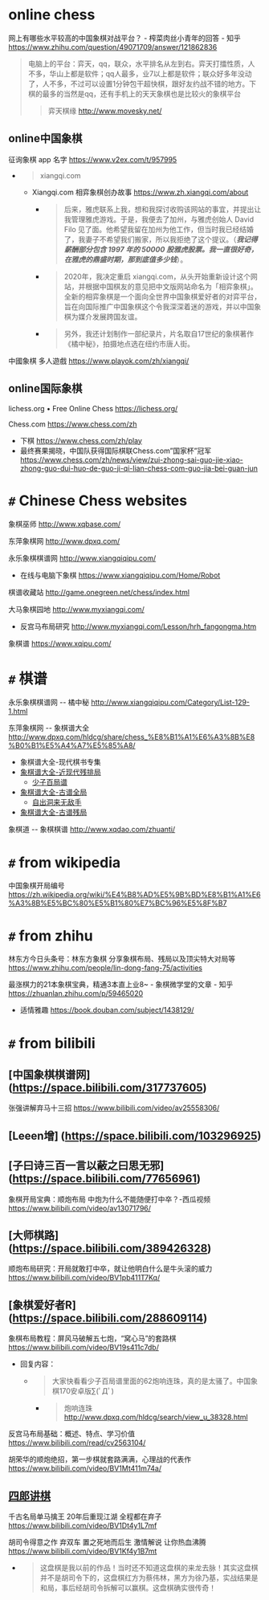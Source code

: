 
# online chess

网上有哪些水平较高的中国象棋对战平台？ - 榨菜肉丝小青年的回答 - 知乎 https://www.zhihu.com/question/49071709/answer/121862836
> 电脑上的平台：弈天，qq，联众，水平排名从左到右。弈天打擂性质，人不多，华山上都是软件；qq人最多，业7以上都是软件；联众好多年没动了，人不多，不过可以设置1分钟包干超快棋，跟好友约战不错的地方。下棋的最多的当然是qq，还有手机上的天天象棋也是比较火的象棋平台
>> 弈天棋缘 http://www.movesky.net/

## online中国象棋

征询象棋 app 名字 https://www.v2ex.com/t/957995
- > xiangqi.com
  * Xiangqi.com 相弈象棋创办故事 https://www.zh.xiangqi.com/about
    + > 后来，雅虎联系上我，想和我探讨收购该网站的事宜，并提出让我管理雅虎游戏。于是，我便去了加州，与雅虎创始人 David Filo 见了面。他希望我留在加州为他工作，但当时我已经结婚了，我妻子不希望我们搬家，所以我拒绝了这个提议。（***我记得薪酬部分包含 1997 年的 50000 股雅虎股票。我一直很好奇，在雅虎的鼎盛时期，那到底值多少钱***）。
    + > 2020年，我决定重启 xiangqi.com，从头开始重新设计这个网站，并根据中国棋友的意见把中文版网站命名为「相弈象棋」。全新的相弈象棋是一个面向全世界中国象棋爱好者的对弈平台，旨在向国际推广中国象棋这个令我深深着迷的游戏，并以中国象棋为媒介发展跨国友谊。
    + > 另外，我还计划制作一部纪录片，片名取自17世纪的象棋著作《橘中秘》，拍摄地点选在纽约市唐人街。

中國象棋 多人遊戲 https://www.playok.com/zh/xiangqi/

## online国际象棋

lichess.org • Free Online Chess https://lichess.org/

Chess.com https://www.chess.com/zh
- 下棋 https://www.chess.com/zh/play
- 最终赛果揭晓，中国队获得国际棋联Chess.com”国家杯”冠军 https://www.chess.com/zh/news/view/zui-zhong-sai-guo-jie-xiao-zhong-guo-dui-huo-de-guo-ji-qi-lian-chess-com-guo-jia-bei-guan-jun

# `#` Chinese Chess websites

象棋巫师 http://www.xqbase.com/

东萍象棋网 http://www.dpxq.com/

永乐象棋棋谱网 http://www.xiangqiqipu.com/
- 在线与电脑下象棋 https://www.xiangqiqipu.com/Home/Robot

棋谱收藏站 http://game.onegreen.net/chess/index.html

大马象棋园地 http://www.myxiangqi.com/
- 反宫马布局研究 http://www.myxiangqi.com/Lesson/hrh_fangongma.htm

象棋谱 https://www.xqipu.com/

# `#` 棋谱

永乐象棋棋谱网 -- 橘中秘 http://www.xiangqiqipu.com/Category/List-129-1.html

东萍象棋网 -- 象棋谱大全 http://www.dpxq.com/hldcg/share/chess_%E8%B1%A1%E6%A3%8B%E8%B0%B1%E5%A4%A7%E5%85%A8/
- 象棋谱大全-现代棋书专集
- [象棋谱大全-近现代残排局](http://www.dpxq.com/hldcg/share/chess_%E8%B1%A1%E6%A3%8B%E8%B0%B1%E5%A4%A7%E5%85%A8/%E8%B1%A1%E6%A3%8B%E8%B0%B1%E5%A4%A7%E5%85%A8-%E8%BF%91%E7%8E%B0%E4%BB%A3%E6%AE%8B%E6%8E%92%E5%B1%80/)
  * [少子百局谱](http://www.dpxq.com/hldcg/share/chess_%E8%B1%A1%E6%A3%8B%E8%B0%B1%E5%A4%A7%E5%85%A8/%E8%B1%A1%E6%A3%8B%E8%B0%B1%E5%A4%A7%E5%85%A8-%E8%BF%91%E7%8E%B0%E4%BB%A3%E6%AE%8B%E6%8E%92%E5%B1%80/%E5%B0%91%E5%AD%90%E7%99%BE%E5%B1%80%E8%B0%B1/)
- [象棋谱大全-古谱全局](http://www.dpxq.com/hldcg/share/chess_%E8%B1%A1%E6%A3%8B%E8%B0%B1%E5%A4%A7%E5%85%A8/%E8%B1%A1%E6%A3%8B%E8%B0%B1%E5%A4%A7%E5%85%A8-%E5%8F%A4%E8%B0%B1%E5%85%A8%E5%B1%80/)
  * [自出洞来无敌手](http://www.dpxq.com/hldcg/share/chess_%E8%B1%A1%E6%A3%8B%E8%B0%B1%E5%A4%A7%E5%85%A8/%E8%B1%A1%E6%A3%8B%E8%B0%B1%E5%A4%A7%E5%85%A8-%E5%8F%A4%E8%B0%B1%E5%85%A8%E5%B1%80/%E8%87%AA%E5%87%BA%E6%B4%9E%E6%9D%A5%E6%97%A0%E6%95%8C%E6%89%8B/)
- [象棋谱大全-古谱残局](http://www.dpxq.com/hldcg/share/chess_%E8%B1%A1%E6%A3%8B%E8%B0%B1%E5%A4%A7%E5%85%A8/%E8%B1%A1%E6%A3%8B%E8%B0%B1%E5%A4%A7%E5%85%A8-%E5%8F%A4%E8%B0%B1%E6%AE%8B%E5%B1%80/)

象棋道 -- 象棋棋谱 http://www.xqdao.com/zhuanti/

# `#` from wikipedia

中国象棋开局编号 https://zh.wikipedia.org/wiki/%E4%B8%AD%E5%9B%BD%E8%B1%A1%E6%A3%8B%E5%BC%80%E5%B1%80%E7%BC%96%E5%8F%B7

# `#` from zhihu

林东方今日头条号：林东方象棋 分享象棋布局、残局以及顶尖特大对局等 https://www.zhihu.com/people/lin-dong-fang-75/activities

最涨棋力的21本象棋宝典，精通3本直上业8~ - 象棋微学堂的文章 - 知乎 https://zhuanlan.zhihu.com/p/59465020
- 适情雅趣 https://book.douban.com/subject/1438129/

# `#` from bilibili

## [中国象棋棋谱网] (https://space.bilibili.com/317737605)

张强讲解弃马十三招 https://www.bilibili.com/video/av25558306/

## [Leeen增] (https://space.bilibili.com/103296925)

## [子曰诗三百一言以蔽之曰思无邪] (https://space.bilibili.com/77656961)

象棋开局宝典：顺炮布局 中炮为什么不能随便打中卒？-西瓜视频 https://www.bilibili.com/video/av13071796/

## [大师棋路] (https://space.bilibili.com/389426328)

顺炮布局研究：开局就敢打中卒，就让他明白什么是牛头滚的威力 https://www.bilibili.com/video/BV1pb411T7Kq/

## [象棋爱好者R] (https://space.bilibili.com/288609114)

象棋布局教程：屏风马破解五七炮，“窝心马”的套路棋 https://www.bilibili.com/video/BV19s411c7db/
- 回复内容：
  * > 大家快看看少子百局谱里面的62炮响连珠，真的是太骚了。中国象棋170安卓版∑(ﾟДﾟ)
    + > 炮响连珠 http://www.dpxq.com/hldcg/search/view_u_38328.html

反宫马布局基础：概述、特点、学习价值 https://www.bilibili.com/read/cv2563104/

胡荣华的顺炮绝招，第一步棋就套路满满，心理战的代表作 https://www.bilibili.com/video/BV1Mt411m74a/

## [四郎讲棋](https://space.bilibili.com/291377718)

千古名局单马擒王 20年后重现江湖 全程都在弃子 https://www.bilibili.com/video/BV1Dt4y1L7mf

胡司令得意之作 弃双车 置之死地而后生 激情解说 让你热血沸腾 https://www.bilibili.com/video/BV1Kf4y1B7mt
- > 这盘棋是我以前的作品！当时还不知道这盘棋的来龙去脉！其实这盘棋并不是胡司令下的，这盘棋红方为蔡伟林，黑方为徐乃基，实战结果是和局，事后经胡司令拆解可以赢棋。这盘棋确实很传奇！
